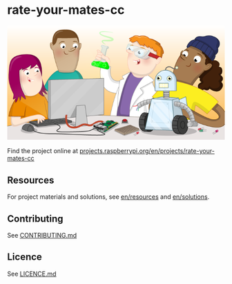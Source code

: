 # rate-your-mates-cc

![rate-your-mates-cc](banner.png)

Find the project online at [projects.raspberrypi.org/en/projects/rate-your-mates-cc](https://projects.raspberrypi.org/en/projects/rate-your-mates-cc)

## Resources
For project materials and solutions, see [en/resources](https://github.com/raspberrypilearning/rate-your-mates-cc/tree/master/en/resources) and [en/solutions](https://github.com/raspberrypilearning/rate-your-mates-cc/tree/master/en/solutions).

## Contributing
See [CONTRIBUTING.md](CONTRIBUTING.md)

## Licence
 See [LICENCE.md](LICENCE.md)